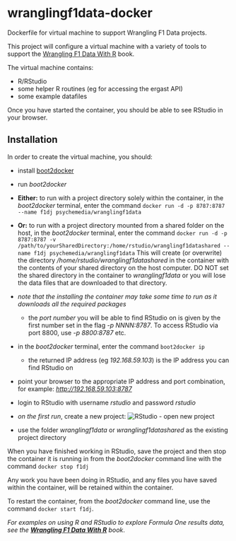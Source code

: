 wranglingf1data-docker
======================

Dockerfile for virtual machine to support Wrangling F1 Data projects.

This project will configure a virtual machine with a variety of tools to support the  [Wrangling F1 Data With R](https://leanpub.com/wranglingf1datawithr/) book.

The virtual machine contains:

* R/RStudio
* some helper R routines (eg for accessing the ergast API)
* some example datafiles

Once you have started the container, you should be able to see RStudio in your browser.

## Installation

In order to create the virtual machine, you should:

* install [boot2docker](http://boot2docker.io/)
* run *boot2docker*
* **Either:** to run with a project directory solely within the container, in the *boot2docker* terminal, enter the command `docker run -d -p 8787:8787 --name f1dj psychemedia/wranglingf1data`
* **Or:** to run with a project directory mounted from a shared folder on the host, in the *boot2docker* terminal, enter the command `docker run -d -p 8787:8787 -v /path/to/yourSharedDirectory:/home/rstudio/wranglingf1datashared --name f1dj psychemedia/wranglingf1data` This will create (or overwrite) the directory */home/rstudio/wranglingf1datashared* in the container with the contents of your shared directory on the host computer. DO NOT set the shared directory in the container to *wranglingf1data* or you will lose the data files that are downloaded to that directory.
* *note that the installing the container may take some time to run as it downloads all the required packages*
	* the *port number* you will be able to find RStudio on is given by the first number set in the flag *-p NNNN:8787*. To access RStudio via port 8800, use  *-p 8800:8787* etc.
* in the  *boot2docker* terminal, enter the command `boot2docker ip`
	* the returned IP address (eg *192.168.59.103*) is the IP address you can find RStudio on
* point your browser to the appropriate IP address and port combination, for example: *http://192.168.59.103:8787*
* login to RStudio with username *rstudio* and password *rstudio*
* *on the first run*, create a new project: ![RStudio - open new project](https://farm8.staticflickr.com/7547/16017885150_b38d0d338f_o.png)

* use the folder *wranglingf1data* or *wranglingf1datashared* as the existing project directory

When you have finished working in RStudio, save the project and then stop the container it is running in from the *boot2docker* command line with the command `docker stop f1dj`

Any work you have been doing in RStudio, and any files you have saved within the container, will be retained within the container.

To restart the container, from the *boot2docker* command line, use the command `docker start f1dj`.


*For examples on using R and RStudio to explore Formula One results data, see the __[Wrangling F1 Data With R](https://leanpub.com/wranglingf1datawithr/)__ book*.
	
